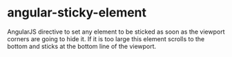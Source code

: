 # angular-sticky-element

AngularJS directive to set any element to be sticked as soon as the viewport corners are going to hide it. If it is too large this element scrolls to the bottom and sticks at the bottom line of the viewport.
